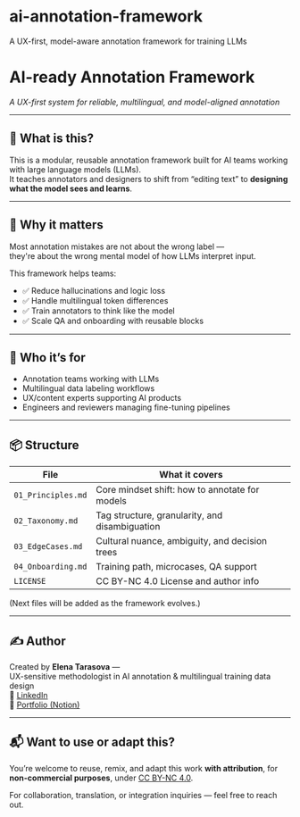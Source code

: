 # ai-annotation-framework
A UX-first, model-aware annotation framework for training LLMs
# AI-ready Annotation Framework  
*A UX-first system for reliable, multilingual, and model-aligned annotation*

---

## 🎯 What is this?

This is a modular, reusable annotation framework built for AI teams working with large language models (LLMs).  
It teaches annotators and designers to shift from “editing text” to **designing what the model sees and learns**.

---

## 🧠 Why it matters

Most annotation mistakes are not about the wrong label —  
they're about the wrong mental model of how LLMs interpret input.

This framework helps teams:

- ✅ Reduce hallucinations and logic loss  
- ✅ Handle multilingual token differences  
- ✅ Train annotators to think like the model  
- ✅ Scale QA and onboarding with reusable blocks

---

## 👥 Who it’s for

- Annotation teams working with LLMs  
- Multilingual data labeling workflows  
- UX/content experts supporting AI products  
- Engineers and reviewers managing fine-tuning pipelines

---

## 📦 Structure

| File               | What it covers                                |
|--------------------|------------------------------------------------|
| `01_Principles.md` | Core mindset shift: how to annotate for models |
| `02_Taxonomy.md`   | Tag structure, granularity, and disambiguation |
| `03_EdgeCases.md`  | Cultural nuance, ambiguity, and decision trees |
| `04_Onboarding.md` | Training path, microcases, QA support          |
| `LICENSE`          | CC BY-NC 4.0 License and author info           |

(Next files will be added as the framework evolves.)

---

## ✍️ Author

Created by **Elena Tarasova** —  
UX-sensitive methodologist in AI annotation & multilingual training data design  
🔗 [LinkedIn](https://www.linkedin.com/in/elena-tarasova-452b47b1/)  
📁 [Portfolio (Notion)](https://typhoon-twilight-962.notion.site/Elena-Tarasova-Personal-Portfolio-15fe1e1b441280d08d1cc2c91c86c750?pvs=73)

---

## 📬 Want to use or adapt this?

You’re welcome to reuse, remix, and adapt this work **with attribution**, for **non-commercial purposes**, under [CC BY-NC 4.0](https://creativecommons.org/licenses/by-nc/4.0/).

For collaboration, translation, or integration inquiries — feel free to reach out.
